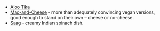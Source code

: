 * [Aloo Tika](aloo-tika.md)
* [Mac-and-Cheese](mac-and-cheese.md) - more than adequately convincing vegan versions, good enough to stand on their own – cheese or no-cheese.
* [Saag](saag.md) - creamy Indian spinach dish.
